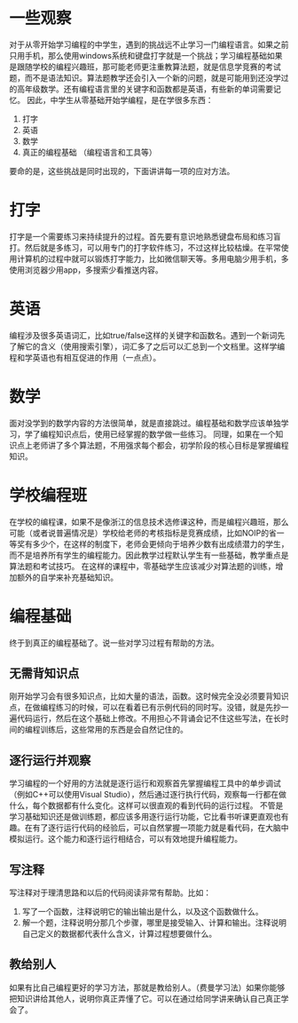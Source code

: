 # 一些观察

对于从零开始学习编程的中学生，遇到的挑战远不止学习一门编程语言。如果之前只用手机，那么使用windows系统和键盘打字就是一个挑战；学习编程基础如果是跟随学校的编程兴趣班，那可能老师更注重教算法题，就是信息学竞赛的考试题，而不是语法知识。算法题教学还会引入一个新的问题，就是可能用到还没学过的高年级数学。还有编程语言里的关键字和函数都是英语，有些新的单词需要记忆。
因此，中学生从零基础开始学编程，是在学很多东西：

1. 打字
2. 英语
3. 数学
4. 真正的编程基础 （编程语言和工具等）

要命的是，这些挑战是同时出现的，下面讲讲每一项的应对方法。

# 打字
打字是一个需要练习来持续提升的过程。首先要有意识地熟悉键盘布局和练习盲打。然后就是多练习，可以用专门的打字软件练习，不过这样比较枯燥。在平常使用计算机的过程中就可以锻炼打字能力，比如微信聊天等。多用电脑少用手机，多使用浏览器少用app，多搜索少看推送内容。

# 英语
编程涉及很多英语词汇，比如true/false这样的关键字和函数名。遇到一个新词先了解它的含义（使用搜索引擎），词汇多了之后可以汇总到一个文档里。这样学编程和学英语也有相互促进的作用（一点点）。

# 数学
面对没学到的数学内容的方法很简单，就是直接跳过。编程基础和数学应该单独学习，学了编程知识点后，使用已经掌握的数学做一些练习。
同理，如果在一个知识点上老师讲了多个算法题，不用强求每个都会，初学阶段的核心目标是掌握编程知识。

# 学校编程班
在学校的编程课，如果不是像浙江的信息技术选修课这种，而是编程兴趣班，那么可能（或者说普遍情况是）学校给老师的考核指标是竞赛成绩，比如NOIP的省一等奖有多少个，在这样的制度下，老师会更倾向于培养少数有出成绩潜力的学生，而不是培养所有学生的编程能力。因此教学过程默认学生有一些基础，教学重点是算法题和考试技巧。
在这样的课程中，零基础学生应该减少对算法题的训练，增加额外的自学来补充基础知识。

# 编程基础
终于到真正的编程基础了。说一些对学习过程有帮助的方法。

## 无需背知识点
刚开始学习会有很多知识点，比如大量的语法，函数。这时候完全没必须要背知识点，在做编程练习的时候，可以在看着已有示例代码的同时写。没错，就是先抄一遍代码运行，然后在这个基础上修改。不用担心不背诵会记不住这些写法，在长时间的编程训练后，这些常用的东西是会自然记住的。

## 逐行运行并观察
学习编程的一个好用的方法就是逐行运行和观察首先掌握编程工具中的单步调试（例如C++可以使用Visual Studio），然后通过逐行执行代码，观察每一行都在做什么，每个数据都有什么变化。这样可以很直观的看到代码的运行过程。
不管是学习基础知识还是做训练题，都应该多用逐行运行功能，它比看书听课更直观也有趣。在有了逐行运行代码的经验后，可以自然掌握一项能力就是看代码，在大脑中模拟运行。这个能力和逐行运行相结合，可以有效地提升编程能力。

## 写注释
写注释对于理清思路和以后的代码阅读非常有帮助。比如：
1. 写了一个函数，注释说明它的输出输出是什么，以及这个函数做什么。
2. 解一个题，注释说明分那几个步骤，哪里是接受输入、计算和输出。注释说明自己定义的数据都代表什么含义，计算过程想要做什么。

## 教给别人
如果有比自己编程更好的学习方法，那就是教给别人。（费曼学习法）如果你能够把知识讲给其他人，说明你真正弄懂了它。可以在通过给同学讲来确认自己真正学会了。
